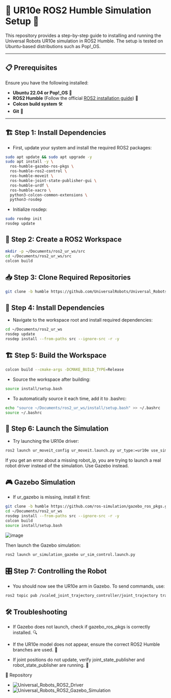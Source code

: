 # 🦾 UR10e ROS2 Humble Simulation Setup 🚀

This repository provides a step-by-step guide to installing and running the Universal Robots UR10e simulation in ROS2 Humble. The setup is tested on Ubuntu-based distributions such as Pop!_OS.

---

## 📋 Prerequisites

Ensure you have the following installed:
- **Ubuntu 22.04 or Pop!_OS** 🐧
- **ROS2 Humble** (Follow the official [ROS2 installation guide](https://docs.ros.org/en/humble/Installation.html)) 🤖
- **Colcon build system** 🛠️
- **Git** 📂

---

## 🏗️ Step 1: Install Dependencies

- First, update your system and install the required ROS2 packages:

```bash
sudo apt update && sudo apt upgrade -y
sudo apt install -y \
  ros-humble-gazebo-ros-pkgs \
  ros-humble-ros2-control \
  ros-humble-moveit \
  ros-humble-joint-state-publisher-gui \
  ros-humble-urdf \
  ros-humble-xacro \
  python3-colcon-common-extensions \
  python3-rosdep
```
- Initialize rosdep:
```bash
sudo rosdep init
rosdep update
```

## 🚀 Step 2: Create a ROS2 Workspace

```bash
mkdir -p ~/Documents/ros2_ur_ws/src
cd ~/Documents/ros2_ur_ws/src
colcon build
```


## 📥 Step 3: Clone Required Repositories
```bash
git clone -b humble https://github.com/UniversalRobots/Universal_Robots_ROS2_Driver.git
```
##  🔧 Step 4: Install Dependencies

- Navigate to the workspace root and install required dependencies:

```bash
cd ~/Documents/ros2_ur_ws
rosdep update
rosdep install --from-paths src --ignore-src -r -y
```

##  🏗️ Step 5: Build the Workspace
```bash
colcon build --cmake-args -DCMAKE_BUILD_TYPE=Release
```

- Source the workspace after building:
```bash
source install/setup.bash
```
- To automatically source it each time, add it to .bashrc:
```bash
echo "source ~/Documents/ros2_ur_ws/install/setup.bash" >> ~/.bashrc
source ~/.bashrc
```

## 🚀 Step 6: Launch the Simulation

- Try launching the UR10e driver:
```bash
ros2 launch ur_moveit_config ur_moveit.launch.py ur_type:=ur10e use_sim_time:=true
```
If you get an error about a missing robot_ip, you are trying to launch a real robot driver instead of the simulation. Use Gazebo instead.


## 🎮 Gazebo Simulation

- If ur_gazebo is missing, install it first:
```bash
git clone -b humble https://github.com/ros-simulation/gazebo_ros_pkgs.git
cd ~/Documents/ros2_ur_ws
rosdep install --from-paths src --ignore-src -r -y
colcon build
source install/setup.bash
```
![image](https://github.com/user-attachments/assets/33418569-a9ae-4c9b-8f7d-0c0dcc31f636)


Then launch the Gazebo simulation:
```bash
ros2 launch ur_simulation_gazebo ur_sim_control.launch.py
```
## 🎛️ Step 7: Controlling the Robot

- You should now see the UR10e arm in Gazebo. To send commands, use:
```bash
ros2 topic pub /scaled_joint_trajectory_controller/joint_trajectory trajectory_msgs/JointTrajectory "{header: {stamp: {sec: 0, nanosec: 0}}, joint_names: [\"shoulder_pan_joint\", \"shoulder_lift_joint\", \"elbow_joint\", \"wrist_1_joint\", \"wrist_2_joint\", \"wrist_3_joint\"], points: [{positions: [0.0, -1.57, 1.57, 0.0, 0.0, 0.0], time_from_start: {sec: 3, nanosec: 0}}]}"
```
## 🛠️ Troubleshooting

- If Gazebo does not launch, check if gazebo_ros_pkgs is correctly installed. 🔍

- If the UR10e model does not appear, ensure the correct ROS2 Humble branches are used. 🌿

- If joint positions do not update, verify joint_state_publisher and robot_state_publisher are running. 🔄

👥 Repository
- ![Universal_Robots_ROS2_Driver](https://github.com/UniversalRobots/Universal_Robots_ROS2_Driver/tree/humble)
- ![Universal_Robots_ROS2_Gazebo_Simulation](https://github.com/UniversalRobots/Universal_Robots_ROS2_Gazebo_Simulation)
